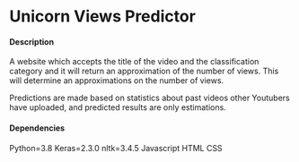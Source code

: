 # Unicorn Views Predictor  

#### Description

A website which accepts the title of the video and the classification category and it will return an approximation of the number of views.
This will determine an approximations on the number of views.

Predictions are made based on statistics about past videos other Youtubers have uploaded, and predicted results are only estimations.

#### Dependencies

Python=3.8
Keras=2.3.0
nltk=3.4.5
Javascript
HTML
CSS
